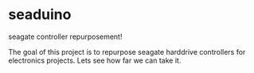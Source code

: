 # seaduino
seagate controller repurposement!

The goal of this project is to repurpose seagate harddrive controllers for electronics projects.
Lets see how far we can take it.


